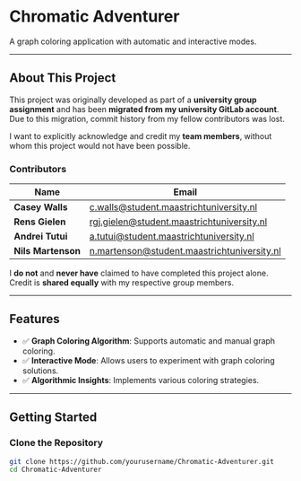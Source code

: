 # Chromatic Adventurer

A graph coloring application with automatic and interactive modes.

---

## About This Project

This project was originally developed as part of a **university group assignment** and has been **migrated from my university GitLab account**.  
Due to this migration, commit history from my fellow contributors was lost.  

I want to explicitly acknowledge and credit my **team members**, without whom this project would not have been possible.

### Contributors

| Name              | Email                                      |
|------------------|------------------------------------------|
| **Casey Walls**   | c.walls@student.maastrichtuniversity.nl  |
| **Rens Gielen**   | rgj.gielen@student.maastrichtuniversity.nl |
| **Andrei Tutui**  | a.tutui@student.maastrichtuniversity.nl  |
| **Nils Martenson** | n.martenson@student.maastrichtuniversity.nl |

I **do not** and **never have** claimed to have completed this project alone.  
Credit is **shared equally** with my respective group members.

---

## Features

- ✅ **Graph Coloring Algorithm**: Supports automatic and manual graph coloring.
- ✅ **Interactive Mode**: Allows users to experiment with graph coloring solutions.
- ✅ **Algorithmic Insights**: Implements various coloring strategies.

---

## Getting Started

### Clone the Repository
```sh
git clone https://github.com/yourusername/Chromatic-Adventurer.git
cd Chromatic-Adventurer
